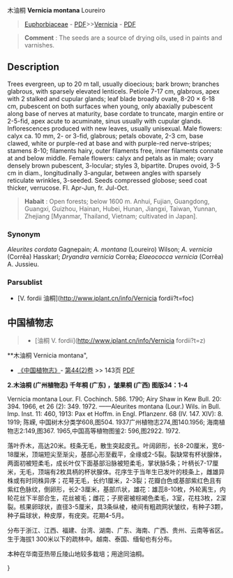 木油桐 **Vernicia montana** Loureiro

> [Euphorbiaceae](http://www.iplant.cn/info/Euphorbiaceae?t=foc) - [PDF](http://www.iplant.cn/foc/pdf/Euphorbiaceae.pdf)>>[Vernicia](http://www.iplant.cn/info/Vernicia?t=foc) - [PDF](http://www.iplant.cn/foc/pdf/Vernicia.pdf)


> **Comment** : 
> The seeds are a source of drying oils, used in paints and varnishes.

## Description

Trees evergreen, up to 20 m tall, usually dioecious; bark brown; branches glabrous, with sparsely elevated lenticels. Petiole 7-17 cm, glabrous, apex with 2 stalked and cupular glands; leaf blade broadly ovate, 8-20 × 6-18 cm, pubescent on both surfaces when young, only abaxially pubescent along base of nerves at maturity, base cordate to truncate, margin entire or 2-5-fid, apex acute to acuminate, sinus usually with cupular glands. Inflorescences produced with new leaves, usually unisexual. Male flowers: calyx ca. 10 mm, 2- or 3-fid, glabrous; petals obovate, 2-3 cm, base clawed, white or purple-red at base and with purple-red nerve-stripes; stamens 8-10; filaments hairy, outer filaments free, inner filaments connate at and below middle. Female flowers: calyx and petals as in male; ovary densely brown pubescent, 3-locular; styles 3, bipartite. Drupes ovoid, 3-5 cm in diam., longitudinally 3-angular, between angles with sparsely reticulate wrinkles, 3-seeded. Seeds compressed globose; seed coat thicker, verrucose. Fl. Apr-Jun, fr. Jul-Oct.


> **Habait** : 
> Open forests; below 1600 m. Anhui, Fujian, Guangdong, Guangxi, Guizhou, Hainan, Hubei, Hunan, Jiangxi, Taiwan, Yunnan, Zhejiang [Myanmar, Thailand, Vietnam; cultivated in Japan].

### Synonym
*Aleurites cordata* Gagnepain; *A. montana* (Loureiro) Wilson; *A. vernicia* (Corrêa) Hasskarl; *Dryandra vernicia* Corrêa; *Elaeococca vernicia* (Corrêa) A. Jussieu.

### Parsublist

* [V.  fordii  油桐](http://www.iplant.cn/info/Vernicia fordii?t=foc)

## 中国植物志

> * [油桐  V.  fordii](http://www.iplant.cn/info/Vernicia fordii?t=z)


**木油桐 Vernicia montana",

* [《中国植物志》](http://www.iplant.cn/frps)- [第44(2)卷](http://www.iplant.cn/frps/vol/44(2)) >> 143页 [PDF](http://www.iplant.cn/frps/pdf/44(2)/143a.PDF)


**2.木油桐 (广州植物志) 千年桐 (广东) ，皱果桐 (广西) 图版34：1-4**

Vernicia montana Lour. Fl. Cochinch. 586. 1790; Airy Shaw in Kew Bull. 20: 394. 1966, et 26 (2): 349. 1972. ——Aleurites montana (Lour.) Wils. in Bull. Imp. Inst. 11: 460, 1913: Pax et Hoffm. in Engl. Pflanzenr. 68 (IV. 147. XIV): 8. 1919; 陈嵘, 中国树木分类学608,图504. 1937广州植物志274,图140.1956; 海南植物志2:149,图367. 1965,中国高等植物图鉴2: 596,图2922. 1972.

落叶乔木，高达20米。枝条无毛，散生突起皮孔。叶阔卵形，长8-20厘米，宽6-18厘米，顶端短尖至渐尖，基部心形至截平，全缘或2-5裂。裂缺常有杯状腺体，两面初被短柔毛，成长叶仅下面基部沿脉被短柔毛，掌状脉5条；叶柄长7-17厘米，无毛，顶端有2枚具柄的杯状腺体。花序生于当年生已发叶的枝条上，雌雄异株或有时同株异序；花萼无毛，长约1厘米，2-3裂；花瓣白色或基部紫红色且有紫红色脉纹，倒卵形，长2-3厘米，基部爪状，雄花：雄蕊8-10枚，外轮离生，内轮花丝下半部合生，花丝被毛；雌花；子房密被棕褐色柔毛，3室，花柱3枚，2深裂。核果卵球状，直径3-5厘米，具3条纵棱，棱间有粗疏网状皱纹，有种子3颗，种子扁球状，种皮厚，有疣突。花期4-5月。

分布于浙江、江西、福建、台湾、湖南、广东、海南、广西、贵州、云南等省区。生于海拔1 300米以下的疏林中。越南、泰国、缅甸也有分布。

本种在华南亚热带丘陵山地较多栽培；用途同油桐。

}
